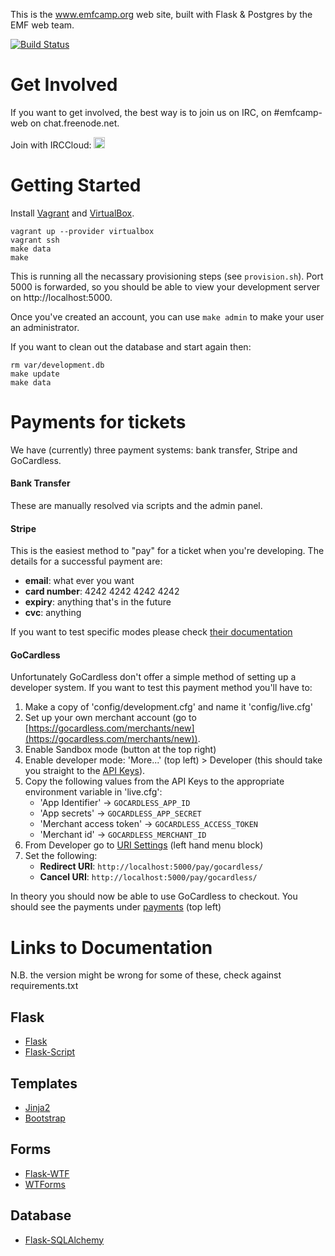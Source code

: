 This is the www.emfcamp.org web site, built with Flask & Postgres by the 
EMF web team.

[![Build Status](https://travis-ci.org/emfcamp/Website.svg?branch=master)](https://travis-ci.org/emfcamp/Website)

Get Involved
============

If you want to get involved, the best way is to join us on IRC, on #emfcamp-web on chat.freenode.net.

Join with IRCCloud: <a href="https://www.irccloud.com/invite?channel=%23emfcamp-web&amp;hostname=irc.freenode.net&amp;port=6697&amp;ssl=1" target="_blank"><img src="https://www.irccloud.com/invite-svg?channel=%23emfcamp-web&amp;hostname=irc.freenode.net&amp;port=6697&amp;ssl=1" height="18"></a>

Getting Started
=======

Install [Vagrant](https://www.vagrantup.com/) and
[VirtualBox](https://www.virtualbox.org/).

```
vagrant up --provider virtualbox
vagrant ssh
make data
make
```
This is running all the necassary provisioning steps (see
```provision.sh```). Port 5000 is forwarded, so you should be able to
view your development server on http://localhost:5000.

Once you've created an account, you can use `make admin` to make your user an administrator.

If you want to clean out the database and start again then:

```
rm var/development.db
make update
make data
```

Payments for tickets
====================
We have (currently) three payment systems: bank transfer, Stripe and GoCardless.

#### Bank Transfer
These are manually resolved via scripts and the admin panel.

#### Stripe
This is the easiest method to "pay" for a ticket when you're developing. The details for a successful payment are:

- **email**: what ever you want
- **card number**: 4242 4242 4242 4242
- **expiry**: anything that's in the future
- **cvc**: anything

If you want to test specific modes please check [their documentation](https://stripe.com/docs/testing 'Stripe testing docs')

#### GoCardless
Unfortunately GoCardless don't offer a simple method of setting up a developer system. If you want to test this payment method you'll have to:

1. Make a copy of 'config/development.cfg' and name it 'config/live.cfg'
2. Set up your own merchant account (go to [https://gocardless.com/merchants/new](https://gocardless.com/merchants/new)).
3. Enable Sandbox mode (button at the top right)
4. Enable developer mode: 'More...' (top left) > Developer (this should take you straight to the [API Keys](https://dashboard-sandbox.gocardless.com/developer/api-keys)). 
5. Copy the following values from the API Keys to the appropriate environment variable in 'live.cfg':
    - 'App Identifier' -> `GOCARDLESS_APP_ID`
    - 'App secrets' -> `GOCARDLESS_APP_SECRET`
    - 'Merchant access token' -> `GOCARDLESS_ACCESS_TOKEN`
    - 'Merchant id' -> `GOCARDLESS_MERCHANT_ID`
6. From Developer go to [URI Settings](https://dashboard-sandbox.gocardless.com/developer/uri-settings) (left hand menu block)
7. Set the following:
    - **Redirect URI**: `http://localhost:5000/pay/gocardless/`
    - **Cancel URI**: `http://localhost:5000/pay/gocardless/`

In theory you should now be able to use GoCardless to checkout. You should see the payments under [payments](https://dashboard-sandbox.gocardless.com/payments) (top left)

Links to Documentation
======================

N.B. the version might be wrong for some of these, check against requirements.txt

## Flask

* [Flask](http://flask.pocoo.org/docs/)
* [Flask-Script](http://packages.python.org/Flask-Script/)

## Templates

* [Jinja2](http://jinja.pocoo.org/docs/)
* [Bootstrap](http://twitter.github.com/bootstrap/)

## Forms

* [Flask-WTF](http://packages.python.org/Flask-WTF/)
* [WTForms](http://wtforms.readthedocs.org/en/latest/)

## Database

* [Flask-SQLAlchemy](http://packages.python.org/Flask-SQLAlchemy/)

